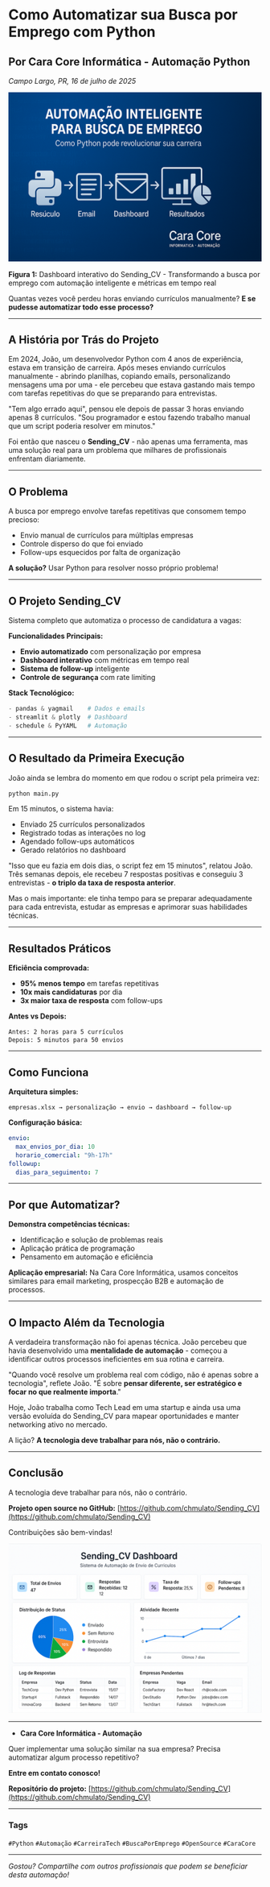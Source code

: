 # Como Automatizar sua Busca por Emprego com Python

## Por Cara Core Informática - Automação Python

*Campo Largo, PR, 16 de julho de 2025*

![Dashboard do Sending_CV - Sistema de automação que transforma a busca por emprego através de Python, mostrando métricas, gráficos de acompanhamento e controle inteligente de candidaturas](../img/sending_cv.png)

**Figura 1:** Dashboard interativo do Sending_CV - Transformando a busca por emprego com automação inteligente e métricas em tempo real

Quantas vezes você perdeu horas enviando currículos manualmente? **E se pudesse automatizar todo esse processo?**

---

## A História por Trás do Projeto

Em 2024, João, um desenvolvedor Python com 4 anos de experiência, estava em transição de carreira. Após meses enviando currículos manualmente - abrindo planilhas, copiando emails, personalizando mensagens uma por uma - ele percebeu que estava gastando mais tempo com tarefas repetitivas do que se preparando para entrevistas.

"Tem algo errado aqui", pensou ele depois de passar 3 horas enviando apenas 8 currículos. "Sou programador e estou fazendo trabalho manual que um script poderia resolver em minutos."

Foi então que nasceu o **Sending_CV** - não apenas uma ferramenta, mas uma solução real para um problema que milhares de profissionais enfrentam diariamente.

---

## O Problema

A busca por emprego envolve tarefas repetitivas que consomem tempo precioso:

- Envio manual de currículos para múltiplas empresas
- Controle disperso do que foi enviado
- Follow-ups esquecidos por falta de organização

**A solução?** Usar Python para resolver nosso próprio problema!

---

## O Projeto Sending_CV

Sistema completo que automatiza o processo de candidatura a vagas:

**Funcionalidades Principais:**

- **Envio automatizado** com personalização por empresa
- **Dashboard interativo** com métricas em tempo real
- **Sistema de follow-up** inteligente
- **Controle de segurança** com rate limiting

**Stack Tecnológico:**

```python
- pandas & yagmail    # Dados e emails
- streamlit & plotly  # Dashboard
- schedule & PyYAML   # Automação
```

---

## O Resultado da Primeira Execução

João ainda se lembra do momento em que rodou o script pela primeira vez:

```bash
python main.py
```

Em 15 minutos, o sistema havia:

- Enviado 25 currículos personalizados
- Registrado todas as interações no log
- Agendado follow-ups automáticos
- Gerado relatórios no dashboard

"Isso que eu fazia em dois dias, o script fez em 15 minutos", relatou João. Três semanas depois, ele recebeu 7 respostas positivas e conseguiu 3 entrevistas - **o triplo da taxa de resposta anterior**.

Mas o mais importante: ele tinha tempo para se preparar adequadamente para cada entrevista, estudar as empresas e aprimorar suas habilidades técnicas.

---

## Resultados Práticos

**Eficiência comprovada:**

- **95% menos tempo** em tarefas repetitivas
- **10x mais candidaturas** por dia
- **3x maior taxa de resposta** com follow-ups

**Antes vs Depois:**

```plaintext
Antes: 2 horas para 5 currículos
Depois: 5 minutos para 50 envios
```

---

## Como Funciona

**Arquitetura simples:**

```plaintext
empresas.xlsx → personalização → envio → dashboard → follow-up
```

**Configuração básica:**

```yaml
envio:
  max_envios_por_dia: 10
  horario_comercial: "9h-17h"
followup:
  dias_para_seguimento: 7
```

---

## Por que Automatizar?

**Demonstra competências técnicas:**

- Identificação e solução de problemas reais
- Aplicação prática de programação
- Pensamento em automação e eficiência

**Aplicação empresarial:** Na Cara Core Informática, usamos conceitos similares para email marketing, prospecção B2B e automação de processos.

---

## O Impacto Além da Tecnologia

A verdadeira transformação não foi apenas técnica. João percebeu que havia desenvolvido uma **mentalidade de automação** - começou a identificar outros processos ineficientes em sua rotina e carreira.

"Quando você resolve um problema real com código, não é apenas sobre a tecnologia", reflete João. "É sobre **pensar diferente, ser estratégico e focar no que realmente importa**."

Hoje, João trabalha como Tech Lead em uma startup e ainda usa uma versão evoluída do Sending_CV para mapear oportunidades e manter networking ativo no mercado.

A lição? **A tecnologia deve trabalhar para nós, não o contrário.**

---

## Conclusão

A tecnologia deve trabalhar para nós, não o contrário.

**Projeto open source no GitHub:** [https://github.com/chmulato/Sending_CV](https://github.com/chmulato/Sending_CV)

Contribuições são bem-vindas!

![Dashboard do Sending_CV](../img/dashboard_preview.png)

---

- **Cara Core Informática - Automação**

Quer implementar uma solução similar na sua empresa?
Precisa automatizar algum processo repetitivo?

**Entre em contato conosco!**

**Repositório do projeto:** [https://github.com/chmulato/Sending_CV](https://github.com/chmulato/Sending_CV)

---

### Tags

`#Python` `#Automação` `#CarreiraTech` `#BuscaPorEmprego` `#OpenSource` `#CaraCore`

---

*Gostou? Compartilhe com outros profissionais que podem se beneficiar desta automação!*
